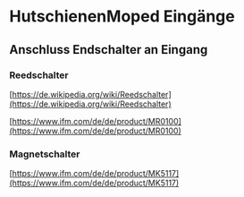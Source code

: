 # HutschienenMoped Eingänge

## Anschluss Endschalter an Eingang

### Reedschalter

[https://de.wikipedia.org/wiki/Reedschalter](https://de.wikipedia.org/wiki/Reedschalter)

[https://www.ifm.com/de/de/product/MR0100](https://www.ifm.com/de/de/product/MR0100)

### Magnetschalter

[https://www.ifm.com/de/de/product/MK5117](https://www.ifm.com/de/de/product/MK5117)
